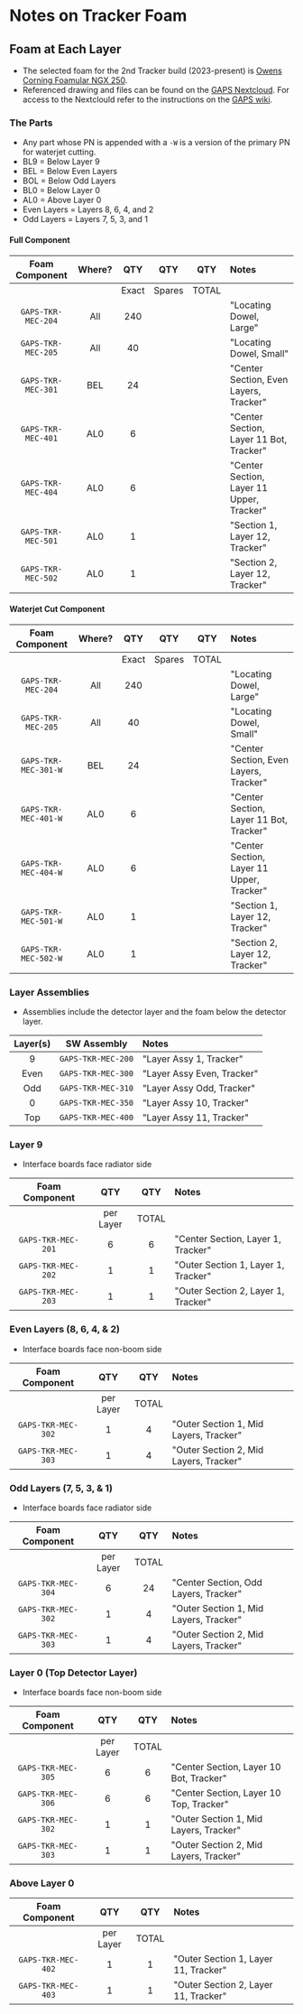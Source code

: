 # Notes on Tracker Foam

## Foam at Each Layer

- The selected foam for the 2nd Tracker build (2023-present) is
  [Owens Corning Foamular NGX 250](https://dcpd6wotaa0mb.cloudfront.net/mdms/dms/EIS/43522/43522-FOAMULAR-250-XPS-Insulation-Product-Data-Sheet.pdf?v=1664703006000).
- Referenced drawing and files can be found on the
  [GAPS Nextcloud](https://gaps1.astro.ucla.edu/nextcloud/index.php/f/7163).
  For access to the Nextclould refer to the instructions on the
  [GAPS wiki](https://gaps1.astro.ucla.edu/wiki/gaps/index.php?title=Nextcloud).

### The Parts

- Any part whose PN is appended with a `-W` is a version of the primary
  PN for waterjet cutting.
- BL9 = Below Layer 9
- BEL = Below Even Layers
- BOL = Below Odd Layers
- BL0 = Below Layer 0
- AL0 = Above Layer 0
- Even Layers = Layers 8, 6, 4, and 2
- Odd Layers = Layers 7, 5, 3, and 1

#### Full Component

|   Foam Component   | Where? |  QTY  |  QTY   |  QTY  | Notes                                     |
|:------------------:|:------:|:-----:|:------:|:-----:|:------------------------------------------|
|                    |        | Exact | Spares | TOTAL |                                           |
| `GAPS-TKR-MEC-204` |  All   |  240  |        |       | "Locating Dowel, Large"                   |
| `GAPS-TKR-MEC-205` |  All   |  40   |        |       | "Locating Dowel, Small"                   |
| `GAPS-TKR-MEC-301` |  BEL   |  24   |        |       | "Center Section, Even Layers, Tracker"    |
| `GAPS-TKR-MEC-401` |  AL0   |   6   |        |       | "Center Section, Layer 11 Bot, Tracker"   |
| `GAPS-TKR-MEC-404` |  AL0   |   6   |        |       | "Center Section, Layer 11 Upper, Tracker" |
| `GAPS-TKR-MEC-501` |  AL0   |   1   |        |       | "Section 1, Layer 12, Tracker"            |
| `GAPS-TKR-MEC-502` |  AL0   |   1   |        |       | "Section 2, Layer 12, Tracker"            |

#### Waterjet Cut Component

|    Foam Component    | Where? |  QTY  |  QTY   |  QTY  | Notes                                     |
|:--------------------:|:------:|:-----:|:------:|:-----:|:------------------------------------------|
|                      |        | Exact | Spares | TOTAL |                                           |
|  `GAPS-TKR-MEC-204`  |  All   |  240  |        |       | "Locating Dowel, Large"                   |
|  `GAPS-TKR-MEC-205`  |  All   |  40   |        |       | "Locating Dowel, Small"                   |
| `GAPS-TKR-MEC-301-W` |  BEL   |  24   |        |       | "Center Section, Even Layers, Tracker"    |
| `GAPS-TKR-MEC-401-W` |  AL0   |   6   |        |       | "Center Section, Layer 11 Bot, Tracker"   |
| `GAPS-TKR-MEC-404-W` |  AL0   |   6   |        |       | "Center Section, Layer 11 Upper, Tracker" |
| `GAPS-TKR-MEC-501-W` |  AL0   |   1   |        |       | "Section 1, Layer 12, Tracker"            |
| `GAPS-TKR-MEC-502-W` |  AL0   |   1   |        |       | "Section 2, Layer 12, Tracker"            |

### Layer Assemblies

- Assemblies include the detector layer and the foam below the detector
  layer.

| Layer(s) |    SW Assembly     | Notes                      |
|:--------:|:------------------:|:---------------------------|
|    9     | `GAPS-TKR-MEC-200` | "Layer Assy 1, Tracker"    |
|   Even   | `GAPS-TKR-MEC-300` | "Layer Assy Even, Tracker" |
|   Odd    | `GAPS-TKR-MEC-310` | "Layer Assy Odd, Tracker"  |
|    0     | `GAPS-TKR-MEC-350` | "Layer Assy 10, Tracker"   |
|   Top    | `GAPS-TKR-MEC-400` | "Layer Assy 11, Tracker"   |

### Layer 9

- Interface boards face radiator side

|   Foam Component   |    QTY    |  QTY  | Notes                               |
|:------------------:|:---------:|:-----:|:------------------------------------|
|                    | per Layer | TOTAL |                                     |
| `GAPS-TKR-MEC-201` |     6     |   6   | "Center Section, Layer 1, Tracker"  |
| `GAPS-TKR-MEC-202` |     1     |   1   | "Outer Section 1, Layer 1, Tracker" |
| `GAPS-TKR-MEC-203` |     1     |   1   | "Outer Section 2, Layer 1, Tracker" |


### Even Layers (8, 6, 4, & 2)

- Interface boards face non-boom side

|   Foam Component   |    QTY    |  QTY  | Notes                                  |
|:------------------:|:---------:|:-----:|:---------------------------------------|
|                    | per Layer | TOTAL |                                        |
| `GAPS-TKR-MEC-302` |     1     |   4   | "Outer Section 1, Mid Layers, Tracker" |
| `GAPS-TKR-MEC-303` |     1     |   4   | "Outer Section 2, Mid Layers, Tracker" |


### Odd Layers (7, 5, 3, & 1)

- Interface boards face radiator side

|   Foam Component   |    QTY    |  QTY  | Notes                                  |
|:------------------:|:---------:|:-----:|:---------------------------------------|
|                    | per Layer | TOTAL |                                        |
| `GAPS-TKR-MEC-304` |     6     |  24   | "Center Section, Odd Layers, Tracker"  |
| `GAPS-TKR-MEC-302` |     1     |   4   | "Outer Section 1, Mid Layers, Tracker" |
| `GAPS-TKR-MEC-303` |     1     |   4   | "Outer Section 2, Mid Layers, Tracker" |


### Layer 0 (Top Detector Layer)

- Interface boards face non-boom side

|   Foam Component   |    QTY    |  QTY  | Notes                                   |
|:------------------:|:---------:|:-----:|:----------------------------------------|
|                    | per Layer | TOTAL |                                         |
| `GAPS-TKR-MEC-305` |     6     |   6   | "Center Section, Layer 10 Bot, Tracker" |
| `GAPS-TKR-MEC-306` |     6     |   6   | "Center Section, Layer 10 Top, Tracker" |
| `GAPS-TKR-MEC-302` |     1     |   1   | "Outer Section 1, Mid Layers, Tracker"  |
| `GAPS-TKR-MEC-303` |     1     |   1   | "Outer Section 2, Mid Layers, Tracker"  |


### Above Layer 0


|   Foam Component   |    QTY    |  QTY  | Notes                                     |
|:------------------:|:---------:|:-----:|:------------------------------------------|
|                    | per Layer | TOTAL |                                           |
| `GAPS-TKR-MEC-402` |     1     |   1   | "Outer Section 1, Layer 11, Tracker"      |
| `GAPS-TKR-MEC-403` |     1     |   1   | "Outer Section 2, Layer 11, Tracker"      |

